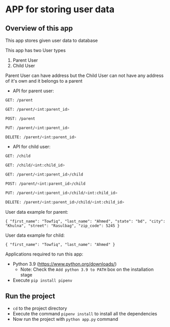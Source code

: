 # APP for storing user data

## Overview of this app

This app stores given user data to database

This app has two User types

1. Parent User
2. Child User

Parent User can have address but the Child User can not have any address of it's own and it belongs to a parent

* API for parent user:

```bash
GET: /parent

GET: /parent/<int:parent_id>

POST: /parent

PUT: /parent/<int:parent_id>

DELETE: /parent/<int:parent_id>
```

* API for child user:

```bash
GET: /child

GET: /child/<int:child_id>

GET: /parent/<int:parent_id>/child

POST: /parent/<int:parent_id>/child

PUT: /parent/<int:parent_id>/child/<int:child_id>

DELETE: /parent/<int:parent_id>/child/<int:child_id>
```

User data example for parent:

`{
  "first_name": "Towfiq",
  "last_name": "Ahmed",
  "state": "bd",
  "city": "Khulna",
  "street": "Rasulbag",
  "zip_code": 5245
}`

User data example for child:

`{
  "first_name": "Towfiq",
  "last_name": "Ahmed"
}`

Applications required to run this app:

* Python 3.9 (<https://www.python.org/downloads/>)
  * Note: Check the `Add python 3.9 to PATH` box on the installation stage
* Execute `pip install pipenv`

## Run the project

* `cd` to the project directory
* Execute the command `pipenv install` to install all the dependencies
* Now run the project with `python app.py` command
